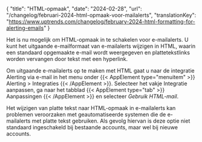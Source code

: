 {
  "title": "HTML-opmaak",
  "date": "2024-02-28",
  "url": "/changelog/februari-2024-html-opmaak-voor-mailalerts",
  "translationKey": "https://www.uptrends.com/changelog/february-2024-html-formatting-for-alerting-emails"
}


Het is nu mogelijk om HTML-opmaak in te schakelen voor e-mailalerts. U kunt het uitgaande e-mailformaat van e-mailalerts wijzigen in HTML, waarin een standaard opgemaakte e-mail wordt weergegeven en plattetekstlinks worden vervangen door tekst met een hyperlink. 

Om uitgaande e-mailalerts op te maken met HTML gaat u naar de integratie Alerting via e-mail in het menu onder {{< AppElement type="menuitem" >}} Alerting > Integraties {{< /AppElement >}}. Selecteer het vakje Integratie aanpassen, ga naar het tabblad {{< AppElement type="tab" >}} Aanpassingen {{< /AppElement >}} en selecteer *Gebruik HTML-mail*.

Het wijzigen van platte tekst naar HTML-opmaak in e-mailalerts kan problemen veroorzaken met geautomatiseerde systemen die de e-mailalerts met platte tekst gebruiken. Als gevolg hiervan is deze optie niet standaard ingeschakeld bij bestaande accounts, maar wel bij nieuwe accounts.